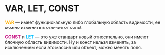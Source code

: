# VAR, LET, CONST

<span style="font-weight: bold; color: #FFB514;">VAR</span>  — имеет функциональную либо глобальную область видимости, ее можно изменять в отличие от const

<span style="font-weight: bold; color: mediumvioletred;">CONST</span> и <span style="font-weight: bold; color: deepskyblue;">LET</span> — это уже стандарт новый относительно, они имеют блочную область видимости. Ну и конст нельзя изменять, за исключением если это массив или объект, можно менять поля.